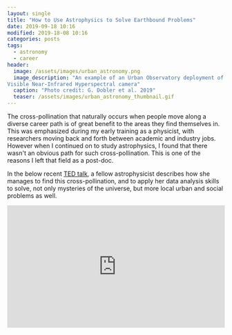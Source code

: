 ```yaml
---
layout: single
title: "How to Use Astrophysics to Solve Earthbound Problems"
date: 2019-09-18 10:16
modified: 2019-18-08 10:16
categories: posts
tags:
  - astronomy
  - career
header:
  image: /assets/images/urban_astronomy.png
  image_description: "An example of an Urban Observatory deployment of a
Visible Near-Infrared Hyperspectral camera"
  caption: "Photo credit: G. Dobler et al. 2019"
  teaser: /assets/images/urban_astronomy_thumbnail.gif
---
```


The cross-pollination that naturally occurs when people move along a diverse career path is of great benefit to the areas they find themselves in.
This was emphasized during my early training as a physicist,
with researchers moving back and forth between academic and industry jobs.
However when I continued on to study astrophysics,
I found that there wasn't an obvious path for such cross-pollination.
This is one of the reasons I left that field as a post-doc.

In the below recent
[TED talk](https://www.ted.com/talks/federica_bianco_how_we_use_astrophysics_to_study_earthbound_problems),
a fellow astrophysicist describes how she manages to find this cross-pollination,
and to apply her data analysis skills to solve, not only mysteries of the universe, but more local urban and social problems as well.

<div style="max-width:854px">
<div style="position:relative;height:0;padding-bottom:56.25%">
<iframe
src="https://embed.ted.com/talks/federica_bianco_how_we_use_astrophysics_to_study_earthbound_problems"
width="854"
height="480"
style="position:absolute;left:0;top:0;width:100%;height:100%"
frameborder="0"
scrolling="no"
allowfullscreen>
</iframe>
</div>
</div>
